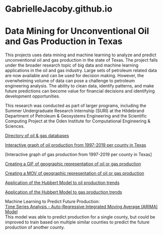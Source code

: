# GabrielleJacoby.github.io

# Data Mining for Unconventional Oil and Gas Production in Texas

This projects uses data mining and machine learning to analyze and predict unconventional oil and gas production in the state of Texas. The project falls under the broader research topic of big data and machine learning applications in the oil and gas industry. Large sets of petroleum related data are now available and can be used for decision making. However, the overwhelming volume of data can pose a challenge to petroleum engineering analysis. The ability to clean data, identify patterns, and make future predictions can become value for financial decisions and identifying development opportunities.

This research was conducted as part of larger programs, including the Summer Undergraduate Research Internship (SURI) at the Hildebrand Department of Petroleum & Geosystems Engineering and the Scientific Computing Project at the Oden Institute for Computational Engineering & Sciences.

[Directory of oil & gas databases](https://gabriellejacoby.github.io/)

[Interactive graph of oil production from 1997-2019 per county in Texas](Texas_County_Boundaries_Detailed-shp/Pivot%20Table%20Test.ipynb)

[Interactive graph of gas production from 1997-2019 per county in Texas]

[Creating a GIF of geographic representation of oil or gas production](Texas_County_Boundaries_Detailed-shp/Create%20Map%20-%20GIF.ipynb)

[Creating a MOV of geographic representation of oil or gas production](Texas_County_Boundaries_Detailed-shp/Create%20Map%20-%20MOV.ipynb)

[Application of the Hubbert Model to oil production trends](Texas_County_Boundaries_Detailed-shp/Hubbert%20Model%20-%20Oil.ipynb)

[Application of the Hubbert Model to gas production trends](Texas_County_Boundaries_Detailed-shp/Hubbert%20Model%20-%20GW%20Gas.ipynb)

Machine Learning to Predict Future Production:  
[Time Series Analysis - Auto-Regressive Integrated Moving Average (ARIMA) Model](Texas_County_Boundaries_Detailed-shp/Future%20Forecasting.ipynb)  
This model was able to predict production for a single county, but could be improved to train based on multiple similar counties to predict the future production of another county. 
